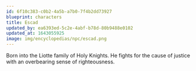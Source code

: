 ```yaml
---
id: 6f10c383-c0b2-4a5b-a7b0-7f4b2dd73927
blueprint: characters
title: Escad
updated_by: ea6393ed-5c2e-4abf-b78d-80b9488e0102
updated_at: 1643055925
image: img/encyclopedias/npc/escad.png
---
```

Born into the Liotte family of Holy Knights. He fights for the cause of justice with an overbearing sense of righteousness.